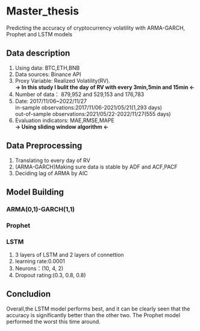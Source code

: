 # Master_thesis
 Predicting the accuracy of cryptocurrency volatility with ARMA-GARCH, Prophet and LSTM models

## Data description
1. Using data: BTC,ETH,BNB
2. Data sources: Binance API
3. Proxy Variable: Realized Volatility(RV).  
 **-> In this study I bulit the day of RV with every 3min,5min and 15min <-**  
4. Number of data： 879,952 and 529,153 and 176,783
5. Date: 2017/11/06~2022/11/27  
  in-sample observations:2017/11/06-2021/05/21(1,293 days)  
  out-of-sample observations:2021/05/22-2022/11/27(555 days)  
6. Evaluation indicators: MAE,RMSE,MAPE  
**-> Using sliding window algorithm <-**  
## Data Preprocessing
 1. Translating to every day of RV
 2. (ARMA-GARCH)Making sure data is stable by ADF and ACF,PACF
 3. Deciding lag of ARMA by AIC
## Model Building
### ARMA(0,1)-GARCH(1,1)
### Prophet
### LSTM  
 1. 3 layers of LSTM and 2 layers of connettion
 2. learning rate:0.0001
 3. Neurons：(10, 4, 2)
 4. Dropout rating:(0.3, 0.8, 0.8)
## Concludion
Overall,the LSTM model performs best, and it can be clearly seen that the accuracy is significantly better than the other two. The Prophet model performed the worst this time around.
